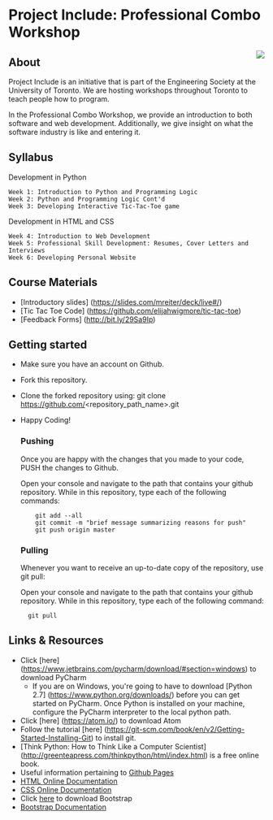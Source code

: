 # Project Include: Professional Combo Workshop

<img src="http://bit.ly/29XrNQE" align="right" />

## About
Project Include is an initiative that is part of the Engineering Society at the University of Toronto. We are hosting workshops throughout Toronto to teach people how to program.

In the Professional Combo Workshop, we provide an introduction to both software and web development. Additionally, we give insight on what the software industry is like and entering it.

## Syllabus
Development in Python

    Week 1: Introduction to Python and Programming Logic
    Week 2: Python and Programming Logic Cont'd
    Week 3: Developing Interactive Tic-Tac-Toe game

Development in HTML and CSS

    Week 4: Introduction to Web Development
    Week 5: Professional Skill Development: Resumes, Cover Letters and Interviews
    Week 6: Developing Personal Website

## Course Materials
- [Introductory slides] (https://slides.com/mreiter/deck/live#/)
- [Tic Tac Toe Code] (https://github.com/elijahwigmore/tic-tac-toe)
- [Feedback Forms] (http://bit.ly/29Sa9Ip)

## Getting started
- Make sure you have an account on Github.
- Fork this repository.
- Clone the forked repository using:
   	git clone https://github.com/<repository_path_name>.git
- Happy Coding!

	### Pushing
	Once you are happy with the changes that you made to your code, PUSH the changes to Github.

	Open your console and navigate to the path that contains your github repository. While in this repository, type each of the following commands:

          git add --all
          git commit -m "brief message summarizing reasons for push"
          git push origin master

	### Pulling
    Whenever you want to receive an up-to-date copy of the repository, use git pull:

    Open your console and navigate to the path that contains your github repository. While in this repository, type each of the following command:

    	git pull

## Links & Resources
- Click [here] (https://www.jetbrains.com/pycharm/download/#section=windows) to download PyCharm
    - If you are on Windows, you're going to have to download [Python 2.7] (https://www.python.org/downloads/) before you can get started on PyCharm. Once Python is installed on your machine, configure the PyCharm interpreter to the local python path.
- Click [here] (https://atom.io/) to download Atom
- Follow the tutorial [here] (https://git-scm.com/book/en/v2/Getting-Started-Installing-Git) to install git.
- [Think Python: How to Think Like a Computer Scientist] (http://greenteapress.com/thinkpython/html/index.html) is a free online book.
- Useful information pertaining to [Github Pages](https://pages.github.com/)
- [HTML Online Documentation](http://www.w3schools.com/html/default.asp)
- [CSS Online Documentation](http://www.w3schools.com/cssref/)
- Click [here](http://getbootstrap.com/) to download Bootstrap
- [Bootstrap Documentation](http://www.w3schools.com/bootstrap/bootstrap_get_started.asp)
